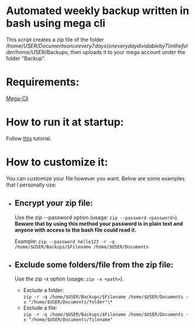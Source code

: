 # Automated weekly backup written in bash using mega cli
This script creates a zip file of the folder /home/$USER/Documents once every 7 days (on every day dividable by 7) in the folder /home/$USER/Backups, then uploads it to your mega account under the folder "Backup".  

# Requirements: 
[Mega-Cli](https://mega.io/cmd)

# How to run it at startup:
Follow [this](https://stackoverflow.com/questions/12973777/how-to-run-a-shell-script-at-startup) tutorial.

# How to customize it:
You can customize your file however you want. Below are some examples that I personally use:

* ## Encrypt your zip file:
    Use the zip --password option (usage: ```zip --password <password>```). **Beware that by using this method your password is in plain text and anyone with access to the bash file could read it.**  
    
    
    Example: ```zip --password hello123 -r -q /home/$USER/Backups/$Filename /home/$USER/Documents```

* ## Exclude some folders/file from the zip file:
    Use the zip -x option (usage: ```zip -x <path>```).
  
    * Exclude a folder:  
      ```zip -r -q /home/$USER/Backups/$Filename /home/$USER/Documents -x "/home/$USER/Documents/folder"\*```  
    * Exclude a file:  
      ```zip -r -q /home/$USER/Backups/$Filename /home/$USER/Documents -x "/home/$USER/Documents/filename"```
